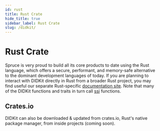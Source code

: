 ```yaml
---
id: rust
title: Rust Crate
hide_title: true
sidebar_label: Rust Crate
slug: /didkit/
---
```


# Rust Crate

Spruce is very proud to build all its core products to date using the
Rust language, which offers a secure, performant, and memory-safe
alternative to the dominant development languages of today. If you
are planning to interact with DIDKit directly in Rust from a broader
Rust project, you may find useful our separate Rust-specific 
[documentation site](https://rust.didkit.dev/). Note that many of the
DIDKit functions and traits in turn call [ssi](https://rust.didkit.dev/ssi/)
functions.

## Crates.io

DIDKit can also be downloaded & updated from crates.io, Rust's native
package manager, from inside projects (coming soon).